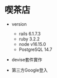 # 喫茶店

- version
  - rails 6.1.7.3
  - ruby 3.2.2
  - node v16.15.0
  - PostgreSQL 14.7
  
- devise套件實作
- 第三方Google登入

